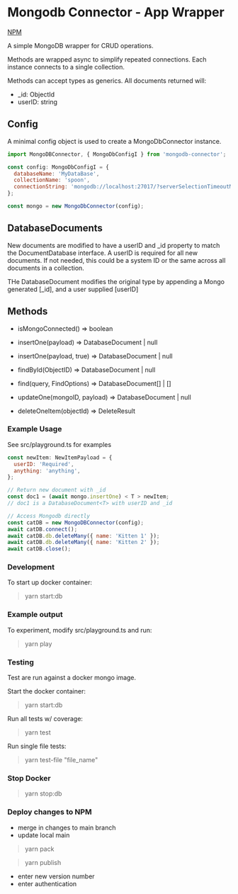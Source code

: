 # Mongodb Connector - App Wrapper

[NPM](https://www.npmjs.com/package/@idcargill/mongodb-connector)

A simple MongoDB wrapper for CRUD operations.

Methods are wrapped async to simplify repeated connections. Each instance connects to a single collection.

Methods can accept types as generics.
All documents returned will:

- \_id: ObjectId
- userID: string

## Config

A minimal config object is used to create a MongoDbConnector instance.

```javascript
import MongoDBConnector, { MongoDbConfigI } from 'mongodb-connector';

const config: MongoDbConfigI = {
  databaseName: 'MyDataBase',
  collectionName: 'spoon',
  connectionString: 'mongodb://localhost:27017/?serverSelectionTimeoutMS=2000',
};

const mongo = new MongoDbConnector(config);
```

## DatabaseDocuments

New documents are modified to have a userID and \_id property to match the DocumentDatabase interface. A userID is required for all new documents. If not needed, this could be a system ID or the same across all documents in a collection.

THe DatabaseDocument modifies the original type by appending a Mongo generated [_id], and a user supplied [userID]

## Methods

- isMongoConnected() => boolean

- insertOne<MyDocument>(payload) => DatabaseDocument | null

- insertOne<MyDocument>(payload, true) => DatabaseDocument | null

- findById<DatabaseDocument>(ObjectID) => DatabaseDocument | null

- find<MyDocument>(query, FindOptions) => DatabaseDocument[] | []

- updateOne<DatabaseDocument>(mongoID, payload) => DatabaseDocument | null

- deleteOneItem(objectId) => DeleteResult

### Example Usage

See src/playground.ts for examples

```javascript
const newItem: NewItemPayload = {
  userID: 'Required',
  anything: 'anything',
};

// Return new document with _id
const doc1 = (await mongo.insertOne) < T > newItem;
// doc1 is a DatabaseDocument<T> with userID and _id

// Access Mongodb directly
const catDB = new MongoDBConnector(config);
await catDB.connect();
await catDB.db.deleteMany({ name: 'Kitten 1' });
await catDB.db.deleteMany({ name: 'Kitten 2' });
await catDB.close();
```

### Development

To start up docker container:

> yarn start:db

### Example output

To experiment, modify src/playground.ts and run:

> yarn play

### Testing

Test are run against a docker mongo image.

Start the docker container:

> yarn start:db

Run all tests w/ coverage:

> yarn test

Run single file tests:

> yarn test-file "file_name"

### Stop Docker

> yarn stop:db

### Deploy changes to NPM

- merge in changes to main branch
- update local main

> yarn pack

> yarn publish

- enter new version number
- enter authentication
